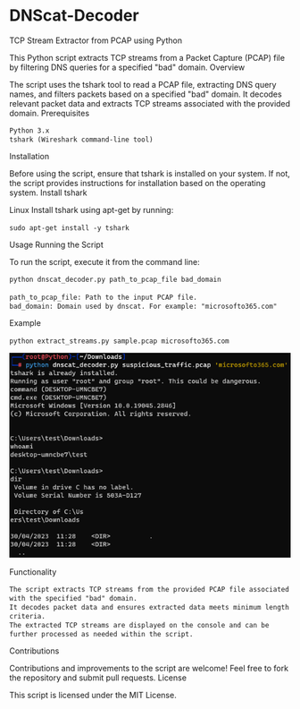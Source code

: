 # DNScat-Decoder
TCP Stream Extractor from PCAP using Python

This Python script extracts TCP streams from a Packet Capture (PCAP) file by filtering DNS queries for a specified "bad" domain.
Overview

The script uses the tshark tool to read a PCAP file, extracting DNS query names, and filters packets based on a specified "bad" domain. It decodes relevant packet data and extracts TCP streams associated with the provided domain.
Prerequisites

    Python 3.x
    tshark (Wireshark command-line tool)

Installation

Before using the script, ensure that tshark is installed on your system. If not, the script provides instructions for installation based on the operating system.
Install tshark

Linux Install tshark using apt-get by running:

`sudo apt-get install -y tshark`

Usage
Running the Script

To run the script, execute it from the command line:

    python dnscat_decoder.py path_to_pcap_file bad_domain

    path_to_pcap_file: Path to the input PCAP file.
    bad_domain: Domain used by dnscat. For example: "microsofto365.com"

Example

`python extract_streams.py sample.pcap microsofto365.com`

<p align="center">
  <img src="img/dns_decoder.png">
</p>

Functionality

    The script extracts TCP streams from the provided PCAP file associated with the specified "bad" domain.
    It decodes packet data and ensures extracted data meets minimum length criteria.
    The extracted TCP streams are displayed on the console and can be further processed as needed within the script.

Contributions

Contributions and improvements to the script are welcome! Feel free to fork the repository and submit pull requests.
License

This script is licensed under the MIT License.
